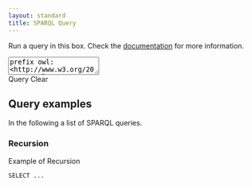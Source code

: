 ```yaml
---
layout: standard
title: SPARQL Query
---
```


Run a query in this box. Check the [documentation](docs) for more information.

<textarea id="mirror" data-lang="sparql-query">
prefix owl:<http://www.w3.org/2002/07/owl#>
prefix rdf:<http://www.w3.org/1999/02/22-rdf-syntax-ns#>
prefix rdfs:<http://www.w3.org/2000/01/rdf-schema#>
prefix woc:<http://rdf.webofcode.org/woc/>
prefix dbpedia:<http://dbpedia.org/resource/>

SELECT ?s ?p ?o
WHERE {
  ?s ?p ?o
}
LIMIT 25
</textarea>

<div class="buttons">
	<a id="query" class="btn btn-primary">Query</a>
	<a id="clear" class="btn btn-info">Clear</a>
</div>

<div id="output"></div>

## Query examples
In the following a list of SPARQL queries.

### Recursion
Example of Recursion

```
SELECT ...
```



